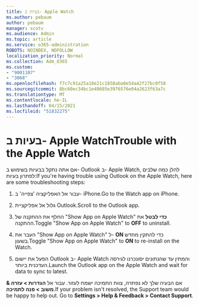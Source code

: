 ```yaml
---
title: בעיות ב- Apple Watch
ms.author: pebaum
author: pebaum
manager: scotv
ms.audience: Admin
ms.topic: article
ms.service: o365-administration
ROBOTS: NOINDEX, NOFOLLOW
localization_priority: Normal
ms.collection: Adm_O365
ms.custom:
- "9001107"
- "3068"
ms.openlocfilehash: f7c7c91a25a18e21c1858aba0e54a42f27bc0f58
ms.sourcegitcommit: 8bc60ec34bc1e40685e3976576e04a2623f63a7c
ms.translationtype: MT
ms.contentlocale: he-IL
ms.lasthandoff: 04/15/2021
ms.locfileid: "51832275"
---
```

# <a name="trouble-with-the-apple-watch"></a><span data-ttu-id="120ee-102">בעיות ב- Apple Watch</span><span class="sxs-lookup"><span data-stu-id="120ee-102">Trouble with the Apple Watch</span></span>

<span data-ttu-id="120ee-103">אם אתה נתקל בבעיות בשימוש ב- Outlook ב- Apple Watch, להלן כמה שלבים לפתרון בעיות:</span><span class="sxs-lookup"><span data-stu-id="120ee-103">If you're having trouble using Outlook on the Apple Watch, here are some troubleshooting steps:</span></span> 

1. <span data-ttu-id="120ee-104">עבור אל האפליקציה 'צפייה' ב- iPhone.</span><span class="sxs-lookup"><span data-stu-id="120ee-104">Go to the Watch app on iPhone.</span></span>

2. <span data-ttu-id="120ee-105">גלול אל אפליקציית Outlook.</span><span class="sxs-lookup"><span data-stu-id="120ee-105">Scroll to the Outlook app.</span></span>

3. <span data-ttu-id="120ee-106">החלף את ההתקנה של "Show App on Apple Watch" **כדי לבטל** את ההתקנה.</span><span class="sxs-lookup"><span data-stu-id="120ee-106">Toggle "Show App on Apple Watch" to **OFF** to uninstall.</span></span>

4. <span data-ttu-id="120ee-107">העבר את "Show App on Apple Watch" ל- **ON** כדי להתקין מחדש בשעון.</span><span class="sxs-lookup"><span data-stu-id="120ee-107">Toggle "Show App on Apple Watch" to **ON** to re-install on the Watch.</span></span>

5. <span data-ttu-id="120ee-108">הפעל את יישום Outlook ב- Apple Watch והמתין עד שהנתונים יסונכרנו לגירסה העדכנית ביותר.</span><span class="sxs-lookup"><span data-stu-id="120ee-108">Launch the Outlook app on the Apple Watch and wait for data to sync to latest.</span></span> 

<span data-ttu-id="120ee-109">אם הבעיה שלך לא נפתרה, צוות התמיכה ישמח לעזור. עבור אל **הגדרות > עזרה & משוב > פנה לתמיכה**.</span><span class="sxs-lookup"><span data-stu-id="120ee-109">If your problem isn't resolved, the Support team would be happy to help out. Go to **Settings > Help & Feedback > Contact Support**.</span></span> 
